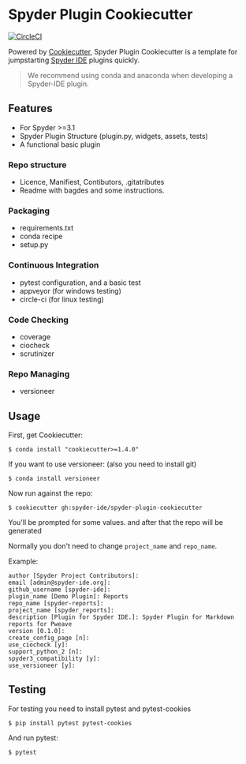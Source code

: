 # Spyder Plugin Cookiecutter

[![CircleCI](https://circleci.com/gh/spyder-ide/spyder-plugin-cookiecutter.svg?style=svg)](https://circleci.com/gh/spyder-ide/spyder-plugin-cookiecutter)

Powered by [Cookiecutter](https://github.com/audreyr/cookiecutter), Spyder Plugin Cookiecutter is a template for jumpstarting [Spyder IDE](https://github.com/spyder-ide/spyder) plugins quickly.

> We recommend using conda and anaconda when developing a Spyder-IDE plugin.

## Features

- For Spyder >=3.1
- Spyder Plugin Structure (plugin.py, widgets, assets, tests)
- A functional basic plugin

### Repo structure
- Licence, Manifiest, Contibutors, .gitatributes
- Readme with bagdes and some instructions.

### Packaging

- requirements.txt
- conda recipe
- setup.py

### Continuous Integration

- pytest configuration, and a basic test
- appveyor (for windows testing)
- circle-ci (for linux testing)

### Code Checking

- coverage
- ciocheck
- scrutinizer

### Repo Managing

- versioneer


## Usage

First, get Cookiecutter:

```
$ conda install "cookiecutter>=1.4.0"
```

If you want to use versioneer: (also you need to install git)

```
$ conda install versioneer
```

Now run against the repo:

```
$ cookiecutter gh:spyder-ide/spyder-plugin-cookiecutter
```

You'll be prompted for some values. and after that the repo will be generated

Normally you don't need to change `project_name` and `repo_name`.

Example:

```
author [Spyder Project Contributors]:
email [admin@spyder-ide.org]:
github_username [spyder-ide]:
plugin_name [Demo Plugin]: Reports
repo_name [spyder-reports]:
project_name [spyder_reports]:
description [Plugin for Spyder IDE.]: Spyder Plugin for Markdown reports for Pweave
version [0.1.0]:
create_config_page [n]:
use_ciocheck [y]:
support_python_2 [n]:
spyder3_compatibility [y]:
use_versioneer [y]:
```

## Testing

For testing you need to install pytest and pytest-cookies

```
$ pip install pytest pytest-cookies
```

And run pytest:

```
$ pytest
```
